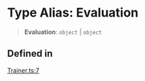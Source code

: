 # Type Alias: Evaluation

> **Evaluation**: `object` \| `object`

## Defined in

[Trainer.ts:7](https://github.com/edspencer/narrator-ai/blob/9728cb1b3e5041eeff1a44d2ebffcca474165895/packages/narrator-ai/src/Trainer.ts#L7)

